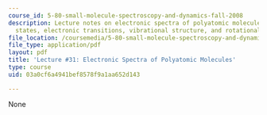```yaml
---
course_id: 5-80-small-molecule-spectroscopy-and-dynamics-fall-2008
description: Lecture notes on electronic spectra of polyatomic molecules, electronic
  states, electronic transitions, vibrational structure, and rotational structure.
file_location: /coursemedia/5-80-small-molecule-spectroscopy-and-dynamics-fall-2008/03a0cf6a4941bef8578f9a1aa652d143_31_580ln_fa08.pdf
file_type: application/pdf
layout: pdf
title: 'Lecture #31: Electronic Spectra of Polyatomic Molecules'
type: course
uid: 03a0cf6a4941bef8578f9a1aa652d143

---
```

None